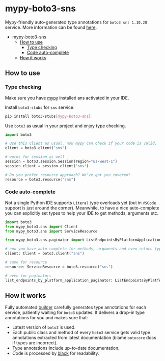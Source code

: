 # mypy-boto3-sns

Mypy-friendly auto-generated type annotations for `boto3 sns 1.10.28` service.
More information can be found [here](https://github.com/vemel/mypy_boto3).

- [mypy-boto3-sns](#mypy-boto3-sns)
  - [How to use](#how-to-use)
    - [Type checking](#type-checking)
    - [Code auto-complete](#code-auto-complete)
  - [How it works](#how-it-works)

## How to use

### Type checking

Make sure you have [mypy](https://github.com/python/mypy) installed ans activated in your IDE.

Install `boto3-stubs` for `sns` service.

```bash
pip install boto3-stubs[mypy-boto3-sns]
```

Use `boto3` as usual in your project and enjoy type checking.

```python
import boto3

# Use this client as usual, now mypy can check if your code is valid.
client = boto3.client("sns")

# works for session as well
session = boto3.session.Session(region="us-west-1")
session_client = session.client("sns")

# Do you prefer resource approach? We've got you covered!
resource = boto3.resource("sns")
```

### Code auto-complete

Not a single Python IDE supports `Literal` type overloads yet (but in `VSCode` support is just around the corner).
Meanwhile, to have a nice auto-complete you can explicitly set types to help your IDE to get methods, arguments etc.

```python
import boto3
from mypy_boto3.sns import Client
from mypy_boto3.sns import ServiceResource

from mypy_boto3.sns.paginator import ListEndpointsByPlatformApplicationPaginator

# now you have auto-complete for methods, arguments and even return types
client: Client = boto3.client("sns")

# same for resource
resource: ServiceResource = boto3.resource("sns")

# even for paginators
list_endpoints_by_platform_application_paginator: ListEndpointsByPlatformApplicationPaginator = client.get_paginator("list_endpoints_by_platform_application")
```

## How it works

Fully automated [builder](https://github.com/vemel/mypy_boto3) carefully generates
type annotations for each service, patiently waiting for `boto3` updates. It delivers
a drop-in type annotations for you and makes sure that:

- Latest version of `boto3` is used.
- Each public class and method of every `boto3` service gets valid type annotations
  extracted from latest documentation (blame `botocore` docs if types are incorrect).
- Type annotations include up-to-date documentation.
- Code is processed by [black](https://github.com/psf/black) for readability.